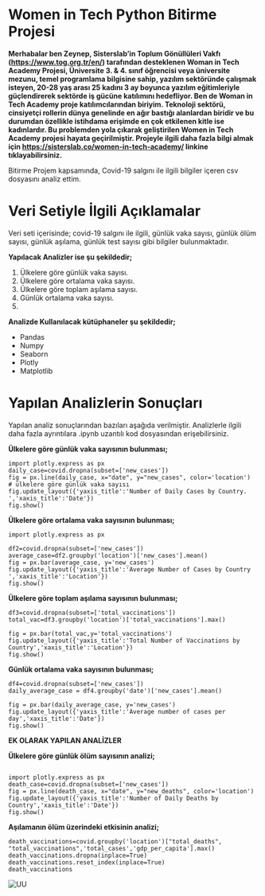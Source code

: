 # Women in Tech Python Bitirme Projesi
**Merhabalar ben Zeynep, Sisterslab’in Toplum Gönüllüleri Vakfı (https://www.tog.org.tr/en/) tarafından desteklenen Woman in Tech Academy Projesi, Üniversite 3. & 4. sınıf öğrencisi veya üniversite mezunu, temel programlama bilgisine sahip, yazılım sektöründe çalışmak isteyen, 20-28 yaş arası 25 kadını 3 ay boyunca yazılım eğitimleriyle güçlendirerek sektörde iş gücüne katılımını hedefliyor. Ben de Woman in Tech Academy proje katılımcılarından biriyim. Teknoloji sektörü, cinsiyetçi rollerin dünya genelinde en ağır bastığı alanlardan biridir ve bu durumdan özellikle istihdama erişimde en çok etkilenen kitle ise kadınlardır. Bu problemden yola çıkarak geliştirilen Women in Tech Academy projesi hayata geçirilmiştir. Projeyle ilgili daha fazla bilgi almak için https://sisterslab.co/women-in-tech-academy/ linkine tıklayabilirsiniz.**

Bitirme Projem kapsamında, Covid-19 salgını ile ilgili bilgiler içeren csv dosyasını analiz ettim.

# Veri Setiyle İlgili Açıklamalar

Veri seti içerisinde; covid-19 salgını ile ilgili, günlük vaka sayısı, günlük ölüm sayısı, günlük aşılama, günlük test sayısı gibi bilgiler bulunmaktadır.

**Yapılacak Analizler ise şu şekildedir;**

1. Ülkelere göre günlük vaka sayısı.
2. Ülkelere göre ortalama vaka sayısı.
3. Ülkelere göre toplam aşılama sayısı.
4. Günlük ortalama vaka sayısı.
5. 

**Analizde Kullanılacak kütüphaneler şu şekildedir;**
* Pandas
* Numpy
* Seaborn
* Plotly
* Matplotlib

# Yapılan Analizlerin Sonuçları

Yapılan analiz sonuçlarından bazıları aşağıda verilmiştir. Analizlerle ilgili daha fazla ayrıntılara .ipynb uzantılı kod dosyasından erişebilirsiniz.

**Ülkelere göre günlük vaka sayısının bulunması;**


```
import plotly.express as px
daily_case=covid.dropna(subset=['new_cases'])
fig = px.line(daily_case, x="date", y="new_cases", color='location')  # ülkelere göre günlük vaka sayısı 
fig.update_layout({'yaxis_title':'Number of Daily Cases by Country. ','xaxis_title':'Date'})
fig.show()
```

**Ülkelere göre ortalama vaka sayısının bulunması;**


```
import plotly.express as px

df2=covid.dropna(subset=['new_cases'])
average_case=df2.groupby('location')['new_cases'].mean()
fig = px.bar(average_case, y='new_cases')
fig.update_layout({'yaxis_title':'Average Number of Cases by Country ','xaxis_title':'Location'})
fig.show()
```

**Ülkelere göre toplam aşılama sayısının bulunması;**


```
df3=covid.dropna(subset=['total_vaccinations'])
total_vac=df3.groupby('location')['total_vaccinations'].max()

fig = px.bar(total_vac,y='total_vaccinations')
fig.update_layout({'yaxis_title':'Total Number of Vaccinations by Country','xaxis_title':'Location'})
fig.show()

```

**Günlük ortalama vaka sayısının bulunması;**


```
df4=covid.dropna(subset=['new_cases'])
daily_average_case = df4.groupby('date')['new_cases'].mean()

fig = px.bar(daily_average_case, y='new_cases')
fig.update_layout({'yaxis_title':'Average number of cases per day','xaxis_title':'Date'})
fig.show()

```

**EK OLARAK YAPILAN ANALİZLER**

**Ülkelere göre günlük ölüm sayısının analizi;** 

```

import plotly.express as px
death_case=covid.dropna(subset=['new_cases'])
fig = px.line(death_case, x="date", y="new_deaths", color='location')
fig.update_layout({'yaxis_title':'Number of Daily Deaths by Country','xaxis_title':'Date'})
fig.show()

```

**Aşılamanın ölüm üzerindeki etkisinin analizi;**

```
death_vaccinations=covid.groupby('location')["total_deaths", "total_vaccinations",'total_cases','gdp_per_capita'].max()
death_vaccinations.dropna(inplace=True)
death_vaccinations.reset_index(inplace=True)
death_vaccinations

```
![UU](https://octodex.github.com/images/yaktocat.png)

